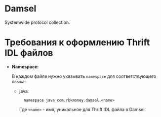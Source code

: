 # Damsel

Systemwide protocol collection.


# Требования к оформлению Thrift IDL файлов

- __Namespace:__ 

	В каждом файле нужно указывать `namespace` для соответствующего языка:
	- java: 
		
			namespace java com.rbkmoney.damsel.<name>
			
		Где `<name>` - имя, уникальное для Thrift IDL файлa в Damsel.
		

